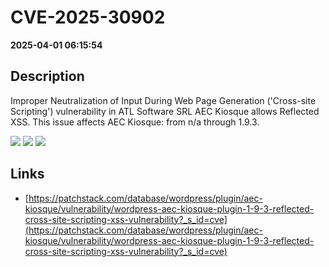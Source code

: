 # CVE-2025-30902

**2025-04-01 06:15:54**

## Description
Improper Neutralization of Input During Web Page Generation ('Cross-site Scripting') vulnerability in ATL Software SRL AEC Kiosque allows Reflected XSS. This issue affects AEC Kiosque: from n/a through 1.9.3.

![](https://img.shields.io/static/v1?label=Score&message=7.1&color=red)
![](https://img.shields.io/static/v1?label=Severity&message=HIGH&color=red)
![](https://img.shields.io/static/v1?label=CWE&message=XSS&color=green)

## Links
- [https://patchstack.com/database/wordpress/plugin/aec-kiosque/vulnerability/wordpress-aec-kiosque-plugin-1-9-3-reflected-cross-site-scripting-xss-vulnerability?_s_id=cve](https://patchstack.com/database/wordpress/plugin/aec-kiosque/vulnerability/wordpress-aec-kiosque-plugin-1-9-3-reflected-cross-site-scripting-xss-vulnerability?_s_id=cve)
